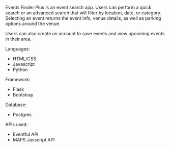 

Events Finder Plus is an event search app.  Users can perform a quick search or an advanced search that will filter by location, date, or category.  Selecting an event returns the event info, venue details, as well as parking options around the venue.

Users can also create an account to save events and view upcoming events in their area.  

Languages:

- HTML/CSS
- Javascript
- Python

Framework:

- Flask
- Bootstrap

Database:

- Postgres

APIs used:  

- Eventful API  
- MAPS Javscript API



